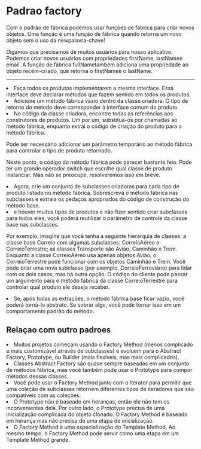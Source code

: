 <h1> Padrao factory </h1>

<p>
Com o padrão de fábrica podemos usar funções de fábrica para criar novos objetos. Uma função é uma função de fábrica quando retorna um novo objeto sem o uso da newpalavra-chave!

Digamos que precisamos de muitos usuários para nosso aplicativo. Podemos criar novos usuários com propriedades firstName, lastNamee email. A função de fábrica fullNametambém adiciona uma propriedade ao objeto recém-criado, que retorna o firstNamee o lastName.

</p>
<hr/>
<li>
  Faça todos os produtos implementarem a mesma interface. Essa interface deve declarar métodos que fazem sentido em todos os produtos.

<li>
Adicione um método fábrica vazio dentro da classe criadora. O tipo de retorno do método deve corresponder à interface comum do produto.

<li>
No código da classe criadora, encontre todas as referências aos construtores de produtos. Um por um, substitua-os por chamadas ao método fábrica, enquanto extrai o código de criação do produto para o método fábrica.

Pode ser necessário adicionar um parâmetro temporário ao método fábrica para controlar o tipo de produto retornado.

Neste ponto, o código do método fábrica pode parecer bastante feio. Pode ter um grande operador switch que escolhe qual classe de produto instanciar. Mas não se preocupe, resolveremos isso em breve.

<li>
Agora, crie um conjunto de subclasses criadoras para cada tipo de produto listado no método fábrica. Sobrescreva o método fábrica nas subclasses e extraia os pedaços apropriados do código de construção do método base.

<li>
e houver muitos tipos de produtos e não fizer sentido criar subclasses para todos eles, você poderá reutilizar o parâmetro de controle da classe base nas subclasses.

Por exemplo, imagine que você tenha a seguinte hierarquia de classes: a classe base Correio com algumas subclasses: CorreioAéreo e CorreioTerrestre; as classes Transporte são Avião, Caminhão e Trem. Enquanto a classe CorreioAéreo usa apenas objetos Avião, o CorreioTerrestre pode funcionar com os objetos Caminhão e Trem. Você pode criar uma nova subclasse (por exemplo, CorreioFerroviário) para lidar com os dois casos, mas há outra opção. O código do cliente pode passar um argumento para o método fábrica da classe CorreioTerrestre para controlar qual produto ele deseja receber.

<li>
Se, após todas as extrações, o método fábrica base ficar vazio, você poderá torná-lo abstrato. Se sobrar algo, você pode tornar isso em um comportamento padrão do método.

<h2> Relaçao com outro padroes </h2>
<li>
Muitos projetos começam usando o Factory Method (menos complicado e mais customizável através de subclasses) e evoluem para o Abstract Factory, Prototype, ou Builder (mais flexíveis, mas mais complicados).
<li>
Classes Abstract Factory são quase sempre baseadas em um conjunto de métodos fábrica, mas você também pode usar o Prototype para compor métodos dessas classes.
<li>
Você pode usar o Factory Method junto com o Iterator para permitir que uma coleção de subclasses retornem diferentes tipos de iteradores que são compatíveis com as coleções.
<li>
O Prototype não é baseado em heranças, então ele não tem os inconvenientes dela. Por outro lado, o Prototype precisa de uma inicialização complicada do objeto clonado. O Factory Method é baseado em herança mas não precisa de uma etapa de inicialização.
<li>
O Factory Method é uma especialização do Template Method. Ao mesmo tempo, o Factory Method pode servir como uma etapa em um Template Method grande.
